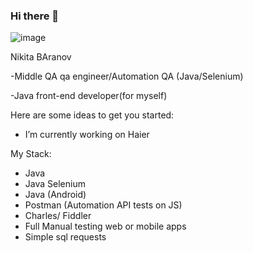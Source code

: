### Hi there 👋

![image](https://user-images.githubusercontent.com/56918229/180444105-1c8353f7-efce-44ad-adde-70b424d25a04.png)


Nikita BAranov

-Middle QA qa engineer/Automation QA (Java/Selenium)

-Java front-end developer(for myself)

Here are some ideas to get you started:

- I’m currently working on Haier
 
My Stack:
- Java
- Java Selenium
- Java (Android)
- Postman (Automation API tests on JS)
- Charles/ Fiddler
- Full Manual testing web or mobile apps
- Simple sql requests
